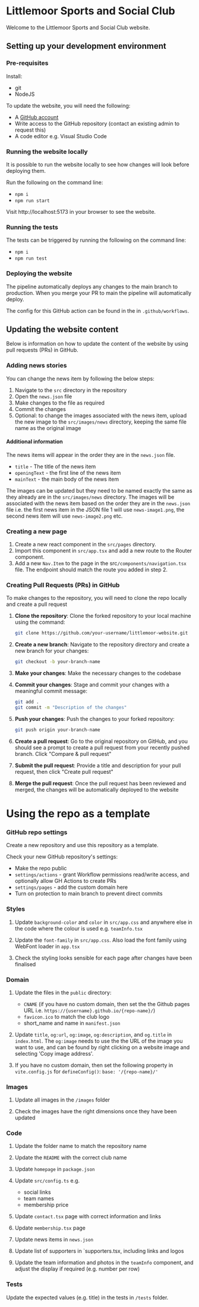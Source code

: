 # Littlemoor Sports and Social Club

Welcome to the Littlemoor Sports and Social Club website.

## Setting up your development environment

### Pre-requisites

Install:

-   git
-   NodeJS

To update the website, you will need the following:

-   A [GitHub account](https://github.com/signup)
-   Write access to the GitHub repository (contact an existing admin to request this)
-   A code editor e.g. Visual Studio Code

### Running the website locally

It is possible to run the website locally to see how changes will look before deploying them.

Run the following on the command line:

-   `npm i`
-   `npm run start`

Visit http://localhost:5173 in your browser to see the website.

### Running the tests

The tests can be triggered by running the following on the command line:

-   `npm i`
-   `npm run test`

### Deploying the website

The pipeline automatically deploys any changes to the main branch to production. When you merge your PR to main the pipeline will automatically deploy.

The config for this GitHub action can be found in the in `.github/workflows`.

## Updating the website content

Below is information on how to update the content of the website by using pull requests (PRs) in GitHub.

### Adding news stories

You can change the news item by following the below steps:

1. Navigate to the `src` directory in the repository
2. Open the `news.json` file
3. Make changes to the file as required
4. Commit the changes
5. Optional: to change the images associated with the news item, upload the new image to the `src/images/news` directory, keeping the same file name as the original image

#### Additional information

The news items will appear in the order they are in the `news.json` file.

-   `title` - The title of the news item
-   `openingText` - the first line of the news item
-   `mainText` - the main body of the news item

The images can be updated but they need to be named exactly the same as they already are in the `src/images/news` directory. The images will be associated with the news item based on the order they are in the `news.json` file i.e. the first news item in the JSON file 1 will use `news-image1.png`, the second news item will use `news-image2.png` etc.

### Creating a new page

1. Create a new react component in the `src/pages` directory.
2. Import this component in `src/app.tsx` and add a new route to the Router component.
3. Add a new `Nav.Item` to the page in the src`/components/navigation.tsx` file. The endpoint should match the route you added in step 2.

### Creating Pull Requests (PRs) in GitHub

To make changes to the repository, you will need to clone the repo locally and create a pull request

1. **Clone the repository**: Clone the forked repository to your local machine using the command:
    ```sh
    git clone https://github.com/your-username/littlemoor-website.git
    ```
2. **Create a new branch**: Navigate to the repository directory and create a new branch for your changes:
    ```sh
    git checkout -b your-branch-name
    ```
3. **Make your changes**: Make the necessary changes to the codebase

4. **Commit your changes**: Stage and commit your changes with a meaningful commit message:
    ```sh
    git add .
    git commit -m "Description of the changes"
    ```
5. **Push your changes**: Push the changes to your forked repository:
    ```sh
    git push origin your-branch-name
    ```
6. **Create a pull request**: Go to the original repository on GitHub, and you should see a prompt to create a pull request from your recently pushed branch. Click "Compare & pull request"

7. **Submit the pull request**: Provide a title and description for your pull request, then click "Create pull request"

8. **Merge the pull request**: Once the pull request has been reviewed and merged, the changes will be automatically deployed to the website

# Using the repo as a template

### GitHub repo settings

Create a new repository and use this repository as a template.

Check your new GitHub repository's settings:

-   Make the repo public
-   `settings/actions` - grant Workflow permissions read/write access, and optionally allow GH Actions to create PRs
-   `settings/pages` - add the custom domain here
-   Turn on protection to main branch to prevent direct commits

### Styles

1. Update `background-color` and `color` in `src/app.css` and anywhere else in the code where the colour is used e.g. `teamInfo.tsx`

2. Update the `font-family` in `src/app.css`. Also load the font family using WebFont loader in `app.tsx`

3. Check the styling looks sensible for each page after changes have been finalised

### Domain

1. Update the files in the `public` directory:

    - `CNAME` (if you have no custom domain, then set the the Github pages URL i.e. `https://{username}.github.io/{repo-name}/`)
    - `favicon.ico` to match the club logo
    - short_name and name in `manifest.json`

2. Update `title`, `og:url`, `og:image`, `og:description`, and `og.title` in `index.html`. The `og:image` needs to use the the URL of the image you want to use, and can be found by right clicking on a website image and selecting 'Copy image address'.

3. If you have no custom domain, then set the following property in `vite.config.js` for `defineConfig()`: `base: '/{repo-name}/'`

<!-- TODO explain how to buy and configure a custom domain -->

### Images

1. Update all images in the `/images` folder

2. Check the images have the right dimensions once they have been updated

### Code

1. Update the folder name to match the repository name

2. Update the `README` with the correct club name

3. Update `homepage` in `package.json`

4. Update `src/config.ts` e.g.

    - social links
    - team names
    - membership price

5. Update `contact.tsx` page with correct information and links

6. Update `membership.tsx` page

7. Update news items in `news.json`

8. Update list of supporters in `supporters.tsx, including links and logos

9. Update the team information and photos in the `teamInfo` component, and adjust the display if required (e.g. number per row)

### Tests

Update the expected values (e.g. title) in the tests in `/tests` folder.
